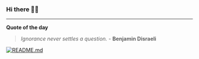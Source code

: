 ### Hi there 👋🏻


---

**Quote of the day**

> *Ignorance never settles a question.* - **Benjamin Disraeli** 

[![README.md](https://github.com/marcolovazzano/marcolovazzano/actions/workflows/readme.yml/badge.svg?branch=main)](https://github.com/marcolovazzano/marcolovazzano/actions/workflows/readme.yml)
